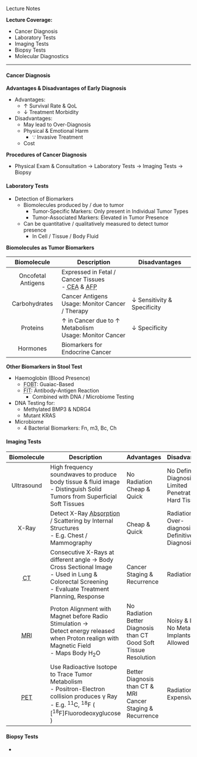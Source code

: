 Lecture Notes

**Lecture Coverage:**
- Cancer Diagnosis
- Laboratory Tests
- Imaging Tests
- Biopsy Tests
- Molecular Diagnostics

---
#### **Cancer Diagnosis**
**Advantages & Disadvantages of Early Diagnosis**
- Advantages:
	- ↑ Survival Rate & QoL
	- ↓ Treatment Morbidity
- Disadvantages:
	- May lead to Over-Diagnosis
	- Physical & Emotional Harm
		- ∵ Invasive Treatment
	- Cost

**Procedures of Cancer Diagnosis**
- Physical Exam & Consultation → Laboratory Tests → Imaging Tests → Biopsy


#### **Laboratory Tests**
- Detection of Biomarkers
	- Biomolecules produced by / due to tumor
		- Tumor-Specific Markers: Only present in Individual Tumor Types
		- Tumor-Associated Markers: Elevated in Tumor Presence
	- Can be quantitative / qualitatively measured to detect tumor presence
		- In Cell / Tissue / Body Fluid

**Biomolecules as Tumor Biomarkers**

|    Biomolecule     | Description                                                                                                                             | Disadvantages               |
| :----------------: | --------------------------------------------------------------------------------------------------------------------------------------- | --------------------------- |
| Oncofetal Antigens | Expressed in Fetal / Cancer Tissues<br>- <abbr Title="Carcinoembryonic Antigen">CEA</abbr> & <abbr Title="Alpha-fetoprotein">AFP</abbr> |                             |
|   Carbohydrates    | Cancer Antigens <br>Usage: Monitor Cancer / Therapy                                                                                     | ↓ Sensitivity & Specificity |
|      Proteins      | ↑ in Cancer due to ↑ Metabolism<br>Usage: Monitor Cancer                                                                                | ↓ Specificity               |
|      Hormones      | Biomarkers for Endocrine Cancer                                                                                                         |                             |

**Other Biomarkers in Stool Test**
- Haemoglobin (Blood Presence)
	- <abbr Title="Fecal Occult Blood Test">FOBT</abbr>: Guaiac-Based
	- <abbr Title="Fecal Immunochemical Test">FIT</abbr>: Antibody-Antigen Reaction
		- Combined with DNA / Microbiome Testing
- DNA Testing for:
	- Methylated BMP3 & NDRG4
	- Mutant KRAS
- Microbiome
	- 4 Bacterial Biomarkers: Fn, m3, Bc, Ch


#### **Imaging Tests**

|                        Biomolecule                        | Description                                                                                                                                                                       | Advantages                                                              | Disadvantages                                                  |
| :-------------------------------------------------------: | --------------------------------------------------------------------------------------------------------------------------------------------------------------------------------- | ----------------------------------------------------------------------- | -------------------------------------------------------------- |
|                        Ultrasound                         | High frequency soundwaves to produce body tissue & fluid image<br>- Distinguish Solid Tumors from Superficial Soft Tissues                                                        | No Radiation<br>Cheap & Quick                                           | No Definitive Diagnosis<br>Limited Penetration of Hard Tissues |
|                           X-Ray                           | Detect X-Ray <abbr Title="Bone > Fat > Air">Absorption</abbr> / Scattering by Internal Structures<br>- E.g. Chest / Mammography                                                   | Cheap & Quick                                                           | Radiation<br>Over-diagnosis / No Definitive Diagnosis          |
|    <br><abbr Title="Computerized Tomography">CT</abbr>    | Consecutive X-Rays at different angle → Body Cross Sectional Image<br>- Used in Lung & Colorectal Screening<br>- Evaluate Treatment Planning, Response                            | Cancer Staging & Recurrence                                             | Radiation                                                      |
|  <br><abbr Title="Magnetic Resonance Imaging">MRI</abbr>  | Proton Alignment with Magnet before Radio Stimulation →<br>Detect energy released when Proton realign with Magnetic Field<br>- Maps Body H<sub>2</sub>O                           | No Radiation<br>Better Diagnosis than CT<br>Good Soft Tissue Resolution | Noisy & Long<br>No Metal Implants Allowed                      |
| <br><abbr Title="Positron Emission Tomography">PET</abbr> | Use Radioactive Isotope to Trace Tumor Metabolism<br>- Positron-Electron collision produces γ Ray<br>- E.g. <sup>11</sup>C, <sup>18</sup>F ( [<sup>18</sup>F]Fluorodeoxyglucose ) | Better Diagnosis than CT & MRI<br>Cancer Staging & Recurrence           | Radiation<br>Expensive                                         |


#### **Biopsy Tests**
- 